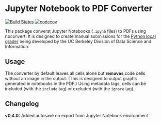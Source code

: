 # Jupyter Notebook to PDF Converter

[![Build Status](https://travis-ci.org/ucbds-infra/nb2pdf.svg?branch=master)](https://travis-ci.org/ucbds-infra/nb2pdf) [![codecov](https://codecov.io/gh/ucbds-infra/nb2pdf/branch/master/graph/badge.svg)](https://codecov.io/gh/ucbds-infra/nb2pdf)

This package converst Jupyter Notebooks (`.ipynb` files) to PDFs using nbconvert. It is designed to create manual submissions for the [Python local grader](https://github.com/ucbds-infra/otter-grader) being developed by the UC Berkeley Division of Data Science and Information.

## Usage

The converter by default leaves all cells alone but **removes** code cells without an image in the output. (This is designed to output graphs generated in notebooks in the PDF.) Using metadata tags, cells can be included (with the `include` tag) or excluded (with the `ignore` tag).

## Changelog

**v0.4.0:** Added autosave on export from Jupyter Notebook environment
